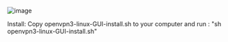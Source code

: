 ![image](https://github.com/malenkiya/openvpn3-linux-GUI/assets/64140489/7c141880-46df-4fc9-ad44-fb780c03c8d4)

Install:
Copy openvpn3-linux-GUI-install.sh to your computer and run : "sh openvpn3-linux-GUI-install.sh"
